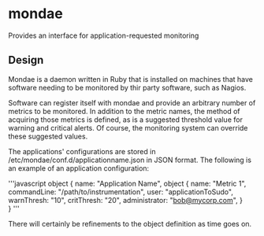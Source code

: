 mondae
======

Provides an interface for application-requested monitoring


Design
------

Mondae is a daemon written in Ruby that is installed on machines that have software needing to be monitored by thir party software, such as Nagios. 

Software can register itself with mondae and provide an arbitrary number of metrics to be monitored. In addition to the metric names, the method of acquiring those metrics is defined, as is a suggested threshold value for warning and critical alerts. Of course, the monitoring system can override these suggested values.

The applications' configurations are stored in /etc/mondae/conf.d/applicationname.json in JSON format. The following is an example of an application configuration: 

'''javascript
object { 
	name: 	"Application Name", 
	object {
		name: 			"Metric 1", 
		commandLine: 	"/path/to/instrumentation", 
		user: 			"applicationToSudo", 
		warnThresh:		"10", 
		critThresh:		"20", 
		administrator:	"bob@mycorp.com", 
		}  
}
'''


There will certainly be refinements to the object definition as time goes on. 